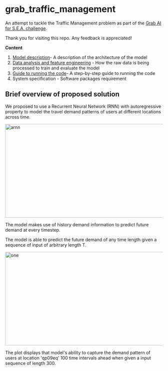 # grab_traffic_management

An attempt to tackle the Traffic Management problem as part of the [Grab AI for S.E.A. challenge](https://www.aiforsea.com/traffic-management).

Thank you for visiting this repo. Any feedback is appreciated! 


**Content**

1. [Model description](https://github.com/Tanmengxuan/grab_traffic_management/tree/master/1_Model_Description)- A description of the architecture of the model
2. [Data analysis and feature engineering](https://github.com/Tanmengxuan/grab_traffic_management/tree/master/2_Data_Analysis) - How the raw data is being processed to train and evaluate the model 
3. [Guide to running the code](https://github.com/Tanmengxuan/grab_traffic_management/tree/master/3_Main)- A step-by-step guide to running the code
4. System specification - Software packages requirement


## Brief overview of proposed solution

We proposed to use a Recurrent Neural Network (RNN) with autoregressive property to model the travel 
demand patterns of users at different locations across time.

<div>
<img src="https://raw.githubusercontent.com/Tanmengxuan/cicids2017/master/images/arnn.png" alt="arnn" width="550px" height="300px" style="display: block;">
</div>


The model makes use of history demand information to predict future demand at every timestep.


The model is able to predict the future demand of any time length given a sequence of input of arbitrary length T.  

<div>
<img src="https://raw.githubusercontent.com/Tanmengxuan/cicids2017/master/images/locations_1.png" alt="one" width="600px" height="300px" style="display: block;">
</div>


The plot displays that model's ability to capture the demand pattern of users at location 'qp09eq' 100 time intervals ahead
when given a input sequence of length 300.
